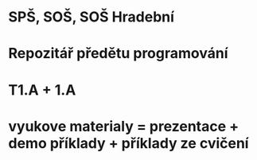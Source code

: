 # SPŠ, SOŠ, SOŠ Hradební

# Repozitář předětu programování 

# T1.A  +  1.A 

# vyukove materialy = prezentace + demo příklady + příklady ze cvičení

